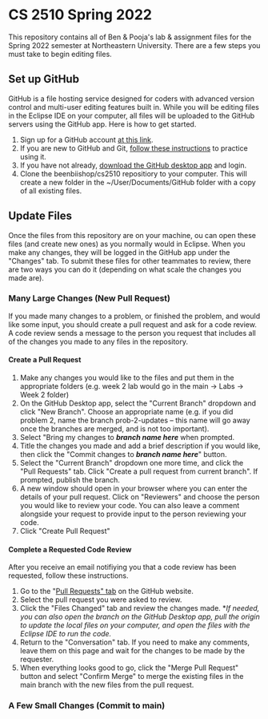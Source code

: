 # CS 2510 Spring 2022
This repository contains all of Ben & Pooja's lab & assignment files for the Spring 2022 semester at Northeastern University. There are a few steps you must take to begin editing files.

## Set up GitHub
GitHub is a file hosting service designed for coders with advanced version control and multi-user editing features built in. While you will be editing files in the Eclipse IDE on your computer, all files will be uploaded to the GitHub servers using the GitHub app. Here is how to get started.

 1. Sign up for a GitHub account [at this link](https://github.com/join).
 2. If you are new to GitHub and Git, [follow these instructions](https://docs.github.com/en/get-started/quickstart/hello-world) to practice using it.
 3. If you have not already, [download the GitHub desktop app](https://desktop.github.com/) and login.
 4. Clone the beenbiishop/cs2510 repositiory to your computer. This will create a new folder in the ~/User/Documents/GitHub folder with a copy of all existing files.

## Update Files
Once the files from this repository are on your machine, ou can open these files (and create new ones) as you normally would in Eclipse. When you make any changes, they will be logged in the GitHub app under the "Changes" tab. To submit these files for other teammates to review, there are two ways you can do it (depending on what scale the changes you made are).

### Many Large Changes (New Pull Request)
If you made many changes to a problem, or finished the problem, and would like some input, you should create a pull request and ask for a code review. A code review sends a message to the person you request that includes all of the changes you made to any files in the repository.

#### Create a Pull Request
 1. Make any changes you would like to the files and put them in the appropriate folders (e.g. week 2 lab would go in the main -> Labs -> Week 2 folder)
 2. On the GitHub Desktop app, select the "Current Branch" dropdown and click "New Branch". Choose an appropriate name (e.g. if you did problem 2, name the branch prob-2-updates – this name will go away once the branches are merged, and is not too important).
 3. Select "Bring my changes to ***branch name here*** when prompted.
 4. Title the changes you made and add a brief description if you would like, then click the "Commit changes to ***branch name here***" button.
 5. Select the "Current Branch" dropdown one more time, and click the "Pull Requests" tab. Click "Create a pull request from current branch". If prompted, publish the branch.
 6. A new window should open in your browser where you can enter the details of your pull request. Click on "Reviewers" and choose the person you would like to review your code. You can also leave a comment alongside your request to provide input to the person reviewing your code.
 7. Click "Create Pull Request"

#### Complete a Requested Code Review
After you receive an email notifiying you that a code review has been requested, follow these instructions.
 1. Go to the "[Pull Requests" tab](/pulls) on the GitHub website.
 2. Select the pull request you were asked to review.
 3. Click the "Files Changed" tab and review the changes made. **If needed, you can also open the branch on the GitHub Desktop app, pull the origin to update the local files on your computer, and open the files with the Eclipse IDE to run the code.*
 4. Return to the "Conversation" tab. If you need to make any comments, leave them on this page and wait for the changes to be made by the requester.
 5. When everything looks good to go, click the "Merge Pull Request" button and select "Confirm Merge" to merge the existing files in the main branch with the new files from the pull request.

### A Few Small Changes (Commit to main)
